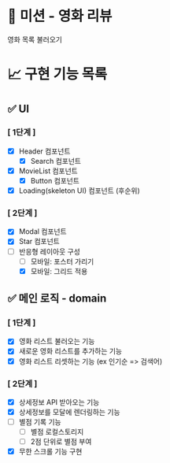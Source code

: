 # 🚀 미션 - 영화 리뷰

영화 목록 불러오기

# 📈 구현 기능 목록

## ✅ UI

### [ 1단계 ]

- [x] Header 컴포넌트
  - [x] Search 컴포넌트
- [x] MovieList 컴포넌트
  - [x] Button 컴포넌트
- [x] Loading(skeleton UI) 컴포넌트 (후순위)

### [ 2단계 ]

- [x] Modal 컴포넌트
- [x] Star 컴포넌트
- [ ] 반응형 레이아웃 구성
  - [ ] 모바일: 포스터 가리기
  - [x] 모바일: 그리드 적용

## ✅ 메인 로직 - domain

### [ 1단계 ]

- [x] 영화 리스트 불러오는 기능
- [x] 새로운 영화 리스트를 추가하는 기능
- [x] 영화 리스트 리셋하는 기능 (ex 인기순 => 검색어)

### [ 2단계 ]

- [x] 상세정보 API 받아오는 기능
- [x] 상세정보를 모달에 렌더링하는 기능
- [ ] 별점 기록 기능
  - [ ] 별점 로컬스토리지
  - [ ] 2점 단위로 별점 부여
- [x] 무한 스크롤 기능 구현
